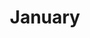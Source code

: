 ---
title: January
url: https://tssforu.bandcamp.com/album/january
image: https://f4.bcbits.com/img/a0560969703_16.jpg
releaseDate: 2020-1-7
---